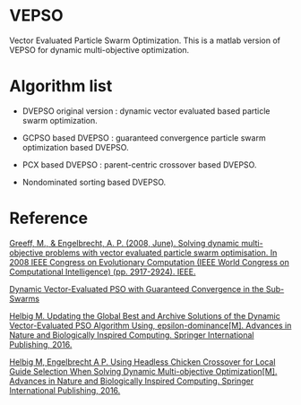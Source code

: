 # VEPSO
Vector Evaluated Particle Swarm Optimization.
This is a matlab version of VEPSO for dynamic multi-objective optimization.

# Algorithm list
+ DVEPSO original version : dynamic vector evaluated based particle swarm optimization. 

+ GCPSO based DVEPSO : guaranteed convergence particle swarm optimization based DVEPSO.

+ PCX based DVEPSO : parent-centric crossover based DVEPSO.

+ Nondominated sorting based DVEPSO.

# Reference
[Greeff, M., & Engelbrecht, A. P. (2008, June). Solving dynamic multi-objective problems with vector evaluated particle swarm optimisation. In 2008 IEEE Congress on Evolutionary Computation (IEEE World Congress on Computational Intelligence) (pp. 2917-2924). IEEE.](http://ieeexplore.ieee.org/xpls/abs_all.jsp?arnumber=4631190)  

[Dynamic Vector-Evaluated PSO with Guaranteed Convergence in the Sub-Swarms](https://www.researchgate.net/publication/304289672_Dynamic_Vector-Evaluated_PSO_with_Guaranteed_Convergence_in_the_Sub-Swarms)

[Helbig M. Updating the Global Best and Archive Solutions of the Dynamic Vector-Evaluated PSO Algorithm Using, epsilon-dominance[M]. Advances in Nature and Biologically Inspired Computing. Springer International Publishing, 2016.](http://link.springer.com/chapter/10.1007%2F978-3-319-27400-3\_35)  

[Helbig M, Engelbrecht A P. Using Headless Chicken Crossover for Local Guide Selection When Solving Dynamic Multi-objective Optimization[M]. Advances in Nature and Biologically Inspired Computing. Springer International Publishing, 2016.](http://link.springer.com/chapter/10.1007/978-3-319-27400-3\_34)

